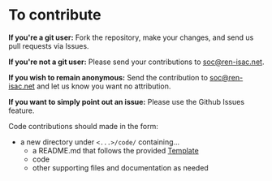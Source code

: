# To contribute

**If you're a git user:** Fork the repository, make your changes, and send us pull requests via Issues.

**If you're not a git user:** Please send your contributions to soc@ren-isac.net.

**If you wish to remain anonymous:** Send the contribution to soc@ren-isac.net and let us know you want no attribution.

**If you want to simply point out an issue:** Please use the Github Issues feature.

Code contributions should made in the form:

- a new directory under `<...>/code/` containing...
    - a README.md that follows the provided [Template](code/TEMPLATE_for_resource_README.md)
    - code
    - other supporting files and documentation as needed
